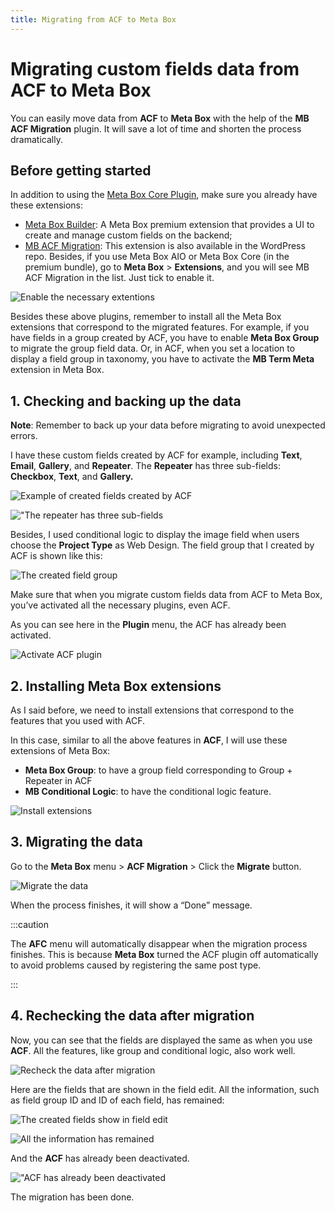 ```yaml
---
title: Migrating from ACF to Meta Box
---
```

# Migrating custom fields data from ACF to Meta Box

You can easily move data from **ACF** to **Meta Box** with the help of the **MB ACF Migration** plugin. It will save a lot of time and shorten the process dramatically.

## Before getting started

In addition to using the <a href="https://metabox.io/">Meta Box Core Plugin</a>, make sure you already have these extensions:

* <a href="https://metabox.io/plugins/meta-box-builder/">Meta Box Builder</a>: A Meta Box premium extension that provides a UI to create and manage custom fields on the backend;
* <a href="https://metabox.io/plugins/mb-acf-migration/">MB ACF Migration</a>: This extension is also available in the WordPress repo. Besides, if you use Meta Box AIO or Meta Box Core (in the premium bundle), go to **Meta Box** &gt; **Extensions**, and you will see MB ACF Migration in the list. Just tick to enable it.

![Enable the necessary extentions](https://i.imgur.com/Ym7KUMY.png)

Besides these above plugins, remember to install all the Meta Box extensions that correspond to the migrated features. For example, if you have fields in a group created by ACF, you have to enable **Meta Box Group** to migrate the group field data. Or, in ACF, when you set a location to display a field group in taxonomy, you have to activate the **MB Term Meta** extension in Meta Box.

## 1. Checking and backing up the data

**Note**: Remember to back up your data before migrating to avoid unexpected errors.

I have these custom fields created by ACF for example, including **Text**, **Email**, **Gallery**, and **Repeater**. The **Repeater** has three sub-fields: **Checkbox**, **Text**, and **Gallery.**

![Example of created fields created by ACF](https://i.imgur.com/8x1UkKO.png)

!["The repeater has three sub-fields](https://i.imgur.com/Nfsdi9v.png)

Besides, I used conditional logic to display the image field when users choose the **Project Type** as Web Design. The field group that I created by ACF is shown like this:

![The created field group](https://i.imgur.com/5Wa0fr9.gif" )

Make sure that when you migrate custom fields data from ACF to Meta Box, you’ve activated all the necessary plugins, even ACF.

As you can see here in the **Plugin** menu, the ACF has already been activated.

![Activate ACF plugin](https://i.imgur.com/h36TWSK.png)

## 2. Installing Meta Box extensions

As I said before, we need to install extensions that correspond to the features that you used with ACF.

In this case, similar to all the above features in **ACF**, I will use these extensions of Meta Box:

* **Meta Box Group**: to have a group field corresponding to Group + Repeater in ACF
* **MB Conditional Logic**: to have the conditional logic feature.

![Install extensions](https://i.imgur.com/0DtTi2R.png)

## 3. Migrating the data

Go to the **Meta Box** menu &gt; **ACF Migration** &gt; Click the **Migrate** button.

![Migrate the data](https://i.imgur.com/JB0rX9z.png)

When the process finishes, it will show a “Done” message.


:::caution

The **AFC** menu will automatically disappear when the migration process finishes. This is because **Meta Box** turned the ACF plugin off automatically to avoid problems caused by registering the same post type.


:::


## 4. Rechecking the data after migration

Now, you can see that the fields are displayed the same as when you use **ACF**. All the features, like group and conditional logic, also work well.

![Recheck the data after migration](https://i.imgur.com/HRrfX3b.png)

Here are the fields that are shown in the field edit. All the information, such as field group ID and ID of each field, has remained:

![The created fields show in field edit](https://i.imgur.com/GJbguDw.png)

![All the information has remained](https://i.imgur.com/SHaFa9W.png)

And the **ACF** has already been deactivated.

!["ACF has already been deactivated](https://i.imgur.com/G7trDkv.png)

The migration has been done.
